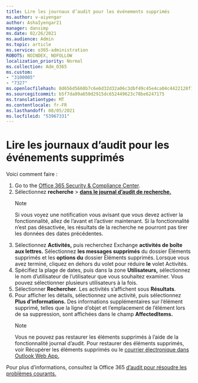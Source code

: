 ```yaml
---
title: Lire les journaux d’audit pour les événements supprimés
ms.author: v-aiyengar
author: AshaIyengar21
manager: dansimp
ms.date: 02/26/2021
ms.audience: Admin
ms.topic: article
ms.service: o365-administration
ROBOTS: NOINDEX, NOFOLLOW
localization_priority: Normal
ms.collection: Adm_O365
ms.custom:
- "3100005"
- "7327"
ms.openlocfilehash: 8d656d5660b7c6e6d32d32a06c3dbf49c45e4ca04c4422128f1c4ea62413afa1
ms.sourcegitcommit: b5f7da89a650d2915dc652449623c78be6247175
ms.translationtype: MT
ms.contentlocale: fr-FR
ms.lasthandoff: 08/05/2021
ms.locfileid: "53967331"
---
```

# <a name="read-the-audit-logs-for-deleted-events"></a>Lire les journaux d’audit pour les événements supprimés

Voici comment faire :

1. Go to the [Office 365 Security & Compliance Center](https://go.microsoft.com/fwlink/p/?linkid=2077143).
1. Sélectionnez **recherche**  >  [**dans le journal d’audit de recherche.**](https://go.microsoft.com/fwlink/?linkid=2103759)
    > [!NOTE]
    > Si vous voyez une notification vous avisant que vous devez activer la fonctionnalité, allez de l’avant et l’activer maintenant. Si la fonctionnalité n’est pas désactivée, les résultats de la recherche ne pourront pas tirer les données des dates précédentes.
1. Sélectionnez **Activités,** puis recherchez Exchange **activités de boîte aux lettres.** Sélectionnez **les messages supprimés** du dossier Éléments supprimés et les **options du** dossier Éléments supprimés. Lorsque vous avez terminé, cliquez en dehors du volet pour réduire **le** volet Activités.
1. Spécifiez la plage de dates, puis dans la zone **Utilisateurs,** sélectionnez le nom d’utilisateur de l’utilisateur que vous souhaitez examiner. Vous pouvez sélectionner plusieurs utilisateurs à la fois.
1. Sélectionner **Rechercher**. Les activités s’affichent sous **Résultats**.
1. Pour afficher les détails, sélectionnez une activité, puis sélectionnez **Plus d’informations.** Des informations supplémentaires sur l’élément supprimé, telles que la ligne d’objet et l’emplacement de l’élément lors de sa suppression, sont affichées dans le champ **AffectedItems.**
    > [!NOTE]
    > Vous ne pouvez pas restaurer les éléments supprimés à l’aide de la fonctionnalité journal d’audit. Pour restaurer des éléments supprimés, voir Récupérer les éléments supprimés ou le [courrier électronique dans Outlook Web App.](https://go.microsoft.com/fwlink/?linkid=2103759)

Pour plus d’informations, consultez la Office 365 [d’audit pour résoudre les problèmes courants.](https://go.microsoft.com/fwlink/?linkid=2103944)
